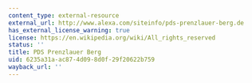 ```yaml
---
content_type: external-resource
external_url: http://www.alexa.com/siteinfo/pds-prenzlauer-berg.de
has_external_license_warning: true
license: https://en.wikipedia.org/wiki/All_rights_reserved
status: ''
title: PDS Prenzlauer Berg
uid: 6235a31a-ac87-4d09-8d0f-29f20622b759
wayback_url: ''
---
```

